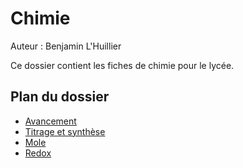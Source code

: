 # Chimie

Auteur : Benjamin L'Huillier

Ce dossier contient les fiches de chimie pour le lycée.


## Plan du dossier

- [Avancement](./Premiere/avancement.pdf)
- [Titrage et synthèse](./Premiere/chem_1_titrage_synthese.pdf)
- [Mole](./Premiere/mole.pdf)
- [Redox](./Premiere/redox.pdf)
